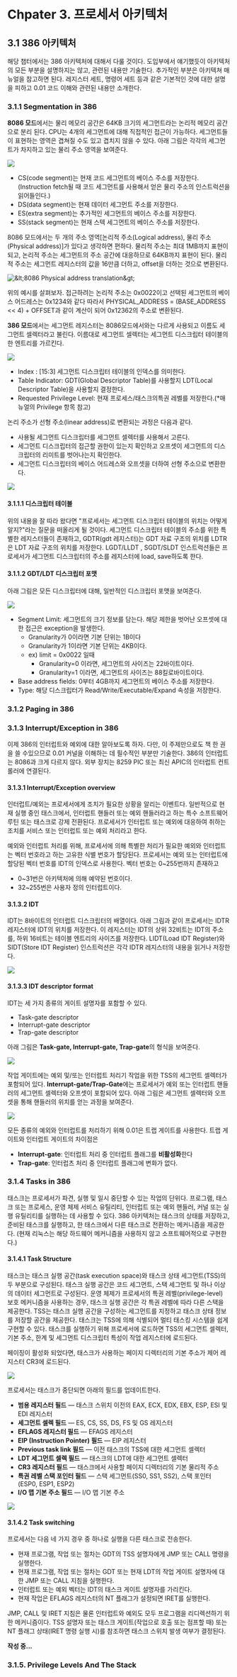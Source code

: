# Chpater 3. 프로세서 아키텍처

## 3.1 386 아키텍처

해당 챕터에서는 386 아키텍처에 대해서 다룰 것이다. 도입부에서 얘기했듯이 아키텍처의 모든 부분을 설명하지는 않고,  관련된 내용만 기술한다. 추가적인 부분은 아키텍쳐 매뉴얼을 참고하면 된다.  레지스터 세트, 명령어 세트 등과 같은 기본적인 것에 대한 설명을 피하고 0.01 코드 이해와 관련된 내용만 소개한다.

### 3.1.1 Segmentation in 386

**8086 모드**에서는 물리 메모리 공간은  64KB 크기의 세그먼트라는 논리적 메모리 공간으로 분리 된다. CPU는 4개의 세그먼트에 대해 직접적인 접근이 가능하다. 세그먼트들이 표현하는 영역은 겹쳐질 수도 있고 겹치지 않을 수  있다. 아래 그림은 각각의 세그먼트가 차지하고 있는 물리 주소 영역을 보여준다.

![](../../.gitbook/assets/ss.PNG)

* CS\(code segment\)는 현재 코드 세그먼트의 베이스 주소를 저장한다. \(Instruction fetch될 때 코드 세그먼트를 사용해서 얻은 물리 주소의 인스트럭션을 읽어들인다.\)
* DS\(data segment\)는 현재 데이터 세그먼트 주소를 저장한다. 
* ES\(extra segment\)는 추가적인 세그먼트의 베이스 주소를 저장한다. 
* SS\(stack segment\)는 현재 스텍 세그먼트의 베이스 주소를 저장한다.

8086 모드에서는 두 개의 주소 영역\[논리적 주소\(Logical address\), 물리 주소\(Physical address\)\]가 있다고 생각하면 편하다. 물리적 주소는 최대 1MB까지 표현이 되고, 논리적 주소는 세그먼트의 주소 공간에 대응하므로 64KB까지 표현이 된다. 물리적 주소는 세그먼트 레지스터의 값을 16만큼 더하고, offset을 더하는 것으로 변환된다. 

![&amp;lt;8086 Physical address translation&amp;gt;](../../.gitbook/assets/8086-ss.PNG)

위의 예시를 살펴보자. 접근하려는 논리적 주소는 0x0022이고 선택된 세그먼트의 베이스 어드레스는 0x1234와 같다 따라서 PHYSICAL\_ADDRESS = \(BASE\_ADDRESS &lt;&lt; 4\) + OFFSET과 같이 계산이 되어 0x12362의 주소로 변환된다.

**386 모드**에서는 세그먼트 레지스터는 8086모드에서와는 다르게 사용되고 이름도 세그먼트 셀렉터라고 불린다. 이름대로 세그먼트 셀렉터는 세그먼트 디스크립터 테이블의 한 엔트리를 가르킨다.

![](../../.gitbook/assets/segment-selector.PNG)

* Index : \[15:3\] 세그먼트 디스크립터 테이블의 인덱스를 의미한다. 
* Table Indicator: GDT\(Global Descriptor Table\)를 사용할지 LDT\(Local Descriptor Table\)을 사용할지 결정한다.
* Requested Privilege Level: 현재 프로세스/태스크의특권 레벨를 저장한다.\(\*매뉴얼의 Privilege 항목 참고\)

논리 주소가 선형 주소\(linear address\)로 변환되는 과정은 다음과 같다.

* 사용될 세그먼트 디스크립터를 세그먼트 셀렉터를 사용해서 고른다.
* 세그먼트 디스크립터의 접근할 권한이 있는지 확인하고 오프셋이 세그먼트의 디스크립터의 리미트를 벗어나는지 확인한다.
* 세그먼트 디스크립터의 베이스 어드레스와 오프셋을 더하여 선형 주소으로 변환한다.

![](../../.gitbook/assets/l.PNG)

#### 3.1.1.1 디스크립터 테이블

위의 내용을 잘 따라 왔다면 "프로세서는 세그먼트 디스크립터 테이블의 위치는 어떻게 알지?"라는 질문을 떠올리게 될 것이다. 세그먼트 디스크립터 테이블의 주소를 위한 특별한 레지스터들이 존재하고, GDTR\(gdt 레지스터\)는 GDT 자료 구조의 위치를 LDTR은 LDT 자료 구조의 위치를 저장한다. LGDT/LLDT , SGDT/SLDT 인스트럭션들은 프로세서가 세그먼트 디스크립터의 주소를 레지스터에 load, save하도록 한다.

#### 3.1.1.2 GDT/LDT 디스크립터 포맷

아래 그림은 모든 디스크립터에 대해, 일반적인 디스크립터 포맷을 보여준다.

![](../../.gitbook/assets/sd.PNG)

* Segment Limit: 세그먼트의 크기 정보를 담는다. 해당 제한을 벗어난 오프셋에 대한 접근은 exception을 발생한다.
  * Granularity가 0이라면 기본 단위는 1B이다 
  * Granularity가 1이라면 기본 단위는 4KB이다.
  * ex\) limit = 0x0022 일때
    * Granularity=0 이라면, 세그먼트의 사이즈는 22바이트이다. 
    * Granularity=1 이라면, 세그먼트의 사이즈는 88킬로바이트이다.
* Base address fields: 0부터 4GB까지 세그먼트의 베이스 주소를 저장한다.
* Type: 해당 디스크립터가 Read/Write/Executable/Expand 속성을 저장한다. 

### 3.1.2 Paging in 386

### 3.1.3 Interrupt/Exception in 386

이제 386의 인터럽트와 예외에 대한 알아보도록 하자. 다만, 이 주제만으로도 책 한 권을 쓸 수있으므로 0.01 커널을 이해하는 데 필수적인 부분만 기술한다. 386의 인터럽트는 8086과 크게 다르지 않다. 외부 장치는 8259 PIC 또는 최신 APIC의 인터럽트 컨트롤러에 연결된다.

#### 3.1.3.1 Interrupt/Exception overview

인터럽트/예외는 프로세서에게 조치가 필요한 상황을 알리는 이벤트다. 일반적으로 현재 실행 중인 태스크에서, 인터럽트 핸들러 또는 예외 핸들러라고 하는 특수 소프트웨어 루틴 또는 태스크로 강제 전환된다. 프로세서가 인터럽트 또는 예외에 대응하여 취하는 조치를 서비스 또는 인터럽트 또는 예외 처리라고 한다.

예외와 인터럽트 처리를 위해, 프로세서에 의해 특별한 처리가 필요한 예외와 인터럽트는 벡터 번호라고 하는 고유한 식별 번호가 할당된다. 프로세서는 예외 또는 인터럽트에 할당된 벡터 번호를 IDT의 인덱스로 사용한다. 벡터 번호는 0~255번까지 존재하고

* 0~31번은 아키텍처에 의해 예약된 번호이다.
* 32~255번은 사용자 정의 인터럽트이다.

#### 3.1.3.2 IDT

IDT는 8바이트의 인터럽트 디스크립터의 배열이다. 아래 그림과 같이 프로세서는 IDTR 레지스터에 IDT의 위치를 저장한다. 이 레지스터는 IDT의 상위 32비트는 IDT의 주소를, 하위 16비트는 테이블 엔트리의 사이즈를 저장한다. LIDT\(Load IDT Register\)와 SIDT\(Store IDT Register\) 인스트럭션은 각각 IDTR 레지스터의 내용을 읽거나 저장한다. 

![](../../.gitbook/assets/idt.PNG)

#### 3.1.3.3 IDT descriptor format

IDT는 세 가지 종류의 게이트 설명자를 포함할 수 있다.

* Task-gate descriptor
* Interrupt-gate descriptor
* Trap-gate descriptor

아래 그림은 **Task-gate, Interrupt-gate, Trap-gate**의 형식을 보여준다. 

![](../../.gitbook/assets/idt-desc.PNG)

작업 게이트에는 예외 및/또는 인터럽트 처리기 작업을 위한 TSS의 세그먼트 셀렉터가 포함되어 있다. **Interrupt-gate/Trap-Gate**에는 프로세서가 예외 또는 인터럽트 핸들러의 세그먼트 셀렉터와 오프셋이 포함되어 있다. 아래 그림은 세그먼트 셀렉터와 오프셋을 통해 핸들러의 위치를 얻는 과정을 보여준다.

![](../../.gitbook/assets/idt-gate.PNG)

모든 종류의 예외와 인터럽트를 처리하기 위해 0.01은 트랩 게이트를 사용한다. 트랩 게이트와 인터럽트 게이트의 차이점은 

* **Interrupt-gate**: 인터럽트 처리 중 인터럽트 플래그를 **비활성화**한다
* **Trap-gate**: 인터럽츠 처리 중 인터럽트 플래그에 변화가 없다.

### 3.1.4 Tasks in 386

태스크는 프로세서가 파견, 실행 및 일시 중단할 수 있는 작업의 단위다. 프로그램, 태스크 또는 프로세스, 운영 체제 서비스 유틸리티, 인터럽트 또는 예외 핸들러, 커널 또는 실행 유틸리티를 실행하는 데 사용할 수 있다. 386 아키텍처는 태스크의 상태를 저장하고, 준비된 태스크를 실행하고, 한 태스크에서 다른 태스크로 전환하는 메커니즘을 제공한다. \(현재 리눅스는 해당 하드웨어 메커니즘을 사용하지 않고 소프트웨어적으로 구현한다.\)

#### 3.1.4.1 Task Structure

태스크는 태스크 실행 공간\(task execution space\)와 태스크 상태 세그먼트\(TSS\)의 두 부분으로 구성된다. 태스크 실행 공간은 코드 세그먼트, 스택 세그먼트 및 하나 이상의 데이터 세그먼트로 구성된다. 운영 체제가 프로세서의 특권 레벨\(privilege-level\) 보호 메커니즘을 사용하는 경우, 태스크 실행 공간은 각 특권 레벨에 따라 다른 스택을 제공한다. TSS는 태스크 실행 공간을 구성하는 세그먼트를 지정하고 태스크 상태 정보를 저장할 공간을 제공한다. 태스크는 TSS에 의해 식별되어 멀티 태스킹 시스템을 쉽게 구현할 수 있다. 태스크를 실행하기 위해 프로세서에 로드하면 TSS의 세그먼트 셀렉터, 기본 주소, 한계 및 세그먼트 디스크립터 특성이 작업 레지스터에 로드된다. 

페이징이 활성화 되었다면, 태스크가 사용하는 페이지 디렉터리의 기본 주소가 제어 레지스터 CR3에 로드된다.

![](../../.gitbook/assets/task.PNG)

프로세서는 태스크가 중단되면 아래의 필드를 업데이트한다.

* **범용 레지스터 필드** — 태스크 스위치 이전의 EAX, ECX, EDX, EBX, ESP, ESI 및 EDI 레지스터
* **세그먼트 셀렉 필드** — ES, CS, SS, DS, FS 및 GS 레지스터
* **EFLAGS 레지스터 필드** — EFAGS 레지스터
* **EIP \(Instruction Pointer\) 필드** — EIP 레지스터
* **Previous task link 필드** — 이전 태스크의 TSS에 대한 세그먼트 셀렉터
* **LDT 세그먼트 셀렉 필드** — 태스크의 LDT에 대한 세그먼트 셀렉터
* **CR3 레지스터 필드** — 태스크에서 사용할 페이지 디렉터리의 기본 물리적 주소
* **특권 레벨 스택 포인터 필드** — 스택 세그먼트\(SS0, SS1, SS2\), 스택 포인터\(ESP0, ESP1, ESP2\)
* **I/O 맵 기본 주소 필드** —  I/O 맵 기본 주소

![](../../.gitbook/assets/tss.PNG)

#### 3.1.4.2 Task switching

프로세서는 다음 네 가지 경우 중 하나로 실행을 다른 태스크로 전송한다. 

* 현재 프로그램, 작업 또는 절차는 GDT의 TSS 설명자에게 JMP 또는 CALL 명령을 실행한다. 
* 현재 프로그램, 작업 또는 절차는 GDT 또는 현재 LDT의 작업 게이트 설명자에 대한 JMP 또는 CALL 지침을 실행한다. 
* 인터럽트 또는 예외 벡터는 IDT의 태스크 게이트 설명자를 가리킨다. 
* 현재 작업은 EFLAGS 레지스터의 NT 플래그가 설정되면 IRET를 실행한다. 

JMP, CALL 및 IRET 지침은 물론 인터럽트와 예외도 모두 프로그램을 리디렉션하기 위한 메커니즘이다. TSS 설명자 또는 태스크 게이트\(작업으로 호출 또는 점프할 때\) 또는 NT 플래그 상태\(IRET 명령 실행 시\)를 참조하면 태스크 스위치 발생 여부가 결정된다.

**작성 중...**

### 3.1.5. Privilege Levels And The Stack



###  





